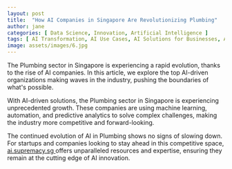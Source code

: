```yaml
---
layout: post
title:  "How AI Companies in Singapore Are Revolutionizing Plumbing"
author: jane
categories: [ Data Science, Innovation, Artificial Intelligence ]
tags: [ AI Transformation, AI Use Cases, AI Solutions for Businesses, AI Trends, AI in Technology ]
image: assets/images/6.jpg
---
```


The Plumbing sector in Singapore is experiencing a rapid evolution, thanks to the rise of AI companies. In this article, we explore the top AI-driven organizations making waves in the industry, pushing the boundaries of what's possible.

With AI-driven solutions, the Plumbing sector in Singapore is experiencing unprecedented growth. These companies are using machine learning, automation, and predictive analytics to solve complex challenges, making the industry more competitive and forward-looking.

The continued evolution of AI in Plumbing shows no signs of slowing down. For startups and companies looking to stay ahead in this competitive space, <a href="https://ai.supremacy.sg" target="_blank"> ai.supremacy.sg </a> offers unparalleled resources and expertise, ensuring they remain at the cutting edge of AI innovation.
